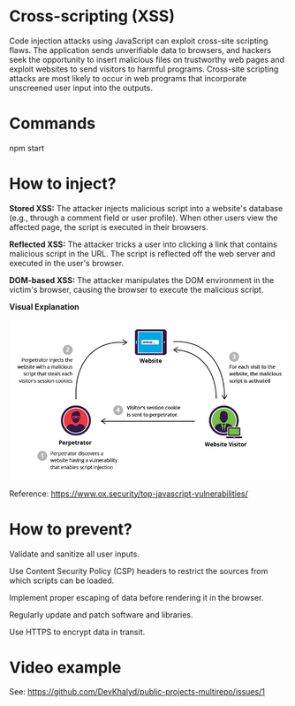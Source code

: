 # Cross-scripting (XSS)

Code injection attacks using JavaScript can exploit cross-site scripting flaws. The application sends unverifiable data to browsers, and hackers seek the opportunity to insert malicious files on trustworthy web pages and exploit websites to send visitors to harmful programs. Cross-site scripting attacks are most likely to occur in web programs that incorporate unscreened user input into the outputs.

# Commands

npm start

# How to inject?

**Stored XSS:** The attacker injects malicious script into a website's database (e.g., through a comment field or user profile). When other users view the affected page, the script is executed in their browsers.

**Reflected XSS:** The attacker tricks a user into clicking a link that contains malicious script in the URL. The script is reflected off the web server and executed in the user's browser.

**DOM-based XSS:** The attacker manipulates the DOM environment in the victim's browser, causing the browser to execute the malicious script.

**Visual Explanation**

![Explanation](./assets/sorted-XSS.webp)


Reference: https://www.ox.security/top-javascript-vulnerabilities/

# How to prevent?

Validate and sanitize all user inputs.

Use Content Security Policy (CSP) headers to restrict the sources from which scripts can be loaded.

Implement proper escaping of data before rendering it in the browser.

Regularly update and patch software and libraries.

Use HTTPS to encrypt data in transit.

# Video example

See: https://github.com/DevKhalyd/public-projects-multirepo/issues/1


